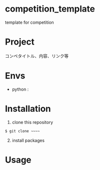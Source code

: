 # competition_template
template for competition

# Project
コンペタイトル、内容、リンク等

# Envs
- python : 


# Installation
1. clone this repository
```sh
$ git clone ~~~~
```

2. install packages


# Usage


